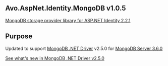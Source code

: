 ## Avo.AspNet.Identity.MongoDB v1.0.5 ##

[MongoDB storage provider library for ASP.NET Identity 2.2.1](https://www.nuget.org/packages/Avo.AspNet.Identity.MongoDB)

## Purpose ##

Updated to support [MongoDB .NET Driver](http://mongodb.github.io/mongo-csharp-driver/) v2.5.0 for [MongoDB Server 3.6.0](https://docs.mongodb.com/manual/release-notes/3.6/)

[See what's new in MongoDB .NET Driver v2.5.0](http://mongodb.github.io/mongo-csharp-driver/2.5/what_is_new/)